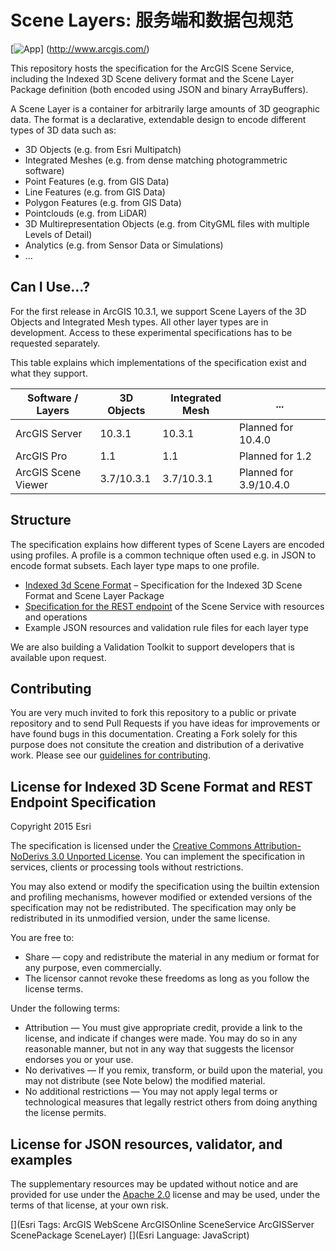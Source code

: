 Scene Layers: 服务端和数据包规范
===============================================

[![App](./teaser.jpg "Multiple Scene Services in a Web Viewer")] (http://www.arcgis.com/)

This repository hosts the specification for the ArcGIS Scene Service, including the Indexed 3D Scene delivery format and the Scene Layer Package definition (both encoded using JSON and binary ArrayBuffers). 

A Scene Layer is a container for arbitrarily large amounts of 3D geographic data. The format is a declarative, extendable design to encode different types of 3D data such as:

- 3D Objects (e.g. from Esri Multipatch)
- Integrated Meshes (e.g. from dense matching photogrammetric software)
- Point Features (e.g. from GIS Data)
- Line Features (e.g. from GIS Data)
- Polygon Features (e.g. from GIS Data)
- Pointclouds (e.g. from LiDAR)
- 3D Multirepresentation Objects (e.g. from CityGML files with multiple Levels of Detail)
- Analytics (e.g. from Sensor Data or Simulations)
- ...

## Can I Use...?

For the first release in ArcGIS 10.3.1, we support Scene Layers of the 3D Objects and Integrated Mesh types. All other layer types are in development. Access to these experimental specifications has to be requested separately.

This table explains which implementations of the specification exist and what they support.

Software / Layers     | 3D Objects | Integrated Mesh | ...
--------------------- | ---------- | --------------- | -----------
ArcGIS Server         | 10.3.1     | 10.3.1          | Planned for 10.4.0        
ArcGIS Pro            | 1.1        | 1.1             | Planned for 1.2           
ArcGIS Scene Viewer   | 3.7/10.3.1 | 3.7/10.3.1      | Planned for 3.9/10.4.0 

## Structure

The specification explains how different types of Scene Layers are encoded using profiles. A profile is a common technique often used e.g. in JSON to encode format subsets. Each layer type maps to one profile.

- [Indexed 3d Scene Format](./format/Indexed%203d%20Scene%20Format%20Specification.md) – Specification for the Indexed 3D Scene Format and Scene Layer Package
- [Specification for the REST endpoint](./service/SceneService.md) of the Scene Service with resources and operations
- Example JSON resources and validation rule files for each layer type

We are also building a Validation Toolkit to support developers that is available upon request.

## Contributing

You are very much invited to fork this repository to a public or private repository and to send Pull Requests if you have ideas for improvements or have found bugs in this documentation. Creating a Fork solely for this purpose 
does not consitute the creation and distribution of a derivative work. Please see our [guidelines for contributing](https://github.com/esri/contributing).

## License for Indexed 3D Scene Format and REST Endpoint Specification

Copyright 2015 Esri

The specification is licensed under the [Creative Commons Attribution-NoDerivs 3.0 Unported License](http://creativecommons.org/licenses/by-nd/3.0/). 
You can implement the specification in services, clients or processing tools without restrictions.

You may also extend or modify the specification using the builtin extension and profiling mechanisms, however modified or extended versions of the specification may not be redistributed. The specification may only be redistributed in its unmodified version, under the same license.

You are free to:

- Share — copy and redistribute the material in any medium or format for any purpose, even commercially.
- The licensor cannot revoke these freedoms as long as you follow the license terms.

Under the following terms:

- Attribution — You must give appropriate credit, provide a link to the license, and indicate if changes were made. You may do so in any reasonable manner, but not in any way that suggests the licensor endorses you or your use.
- No derivatives — If you remix, transform, or build upon the material, you may not distribute (see Note below) the modified material.
- No additional restrictions — You may not apply legal terms or technological measures that legally restrict others from doing anything the license permits.

## License for JSON resources, validator, and examples

The supplementary resources may be updated without notice and are provided for use under the [Apache 2.0](https://www.apache.org/licenses/LICENSE-2.0) license and may be used, under the terms of that license, at your own risk.

[](Esri Tags: ArcGIS WebScene ArcGISOnline SceneService ArcGISServer ScenePackage SceneLayer)
[](Esri Language: JavaScript)
